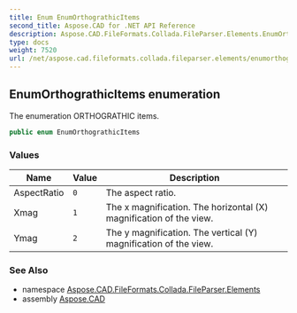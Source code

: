 ```yaml
---
title: Enum EnumOrthograthicItems
second_title: Aspose.CAD for .NET API Reference
description: Aspose.CAD.FileFormats.Collada.FileParser.Elements.EnumOrthograthicItems enum. The enumeration ORTHOGRATHIC items
type: docs
weight: 7520
url: /net/aspose.cad.fileformats.collada.fileparser.elements/enumorthograthicitems/
---
```

## EnumOrthograthicItems enumeration

The enumeration ORTHOGRATHIC items.

```csharp
public enum EnumOrthograthicItems
```

### Values

| Name | Value | Description |
| --- | --- | --- |
| AspectRatio | `0` | The aspect ratio. |
| Xmag | `1` | The x magnification. The horizontal (X) magnification of the view. |
| Ymag | `2` | The y magnification. The vertical (Y) magnification of the view. |

### See Also

* namespace [Aspose.CAD.FileFormats.Collada.FileParser.Elements](../../aspose.cad.fileformats.collada.fileparser.elements/)
* assembly [Aspose.CAD](../../)



